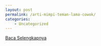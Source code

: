 ```yaml
---
layout: post
permalink: /arti-mimpi-teman-lama-cowok/
categories:
    - Uncategorized
---
```


[Baca Selengkapnya](/04)